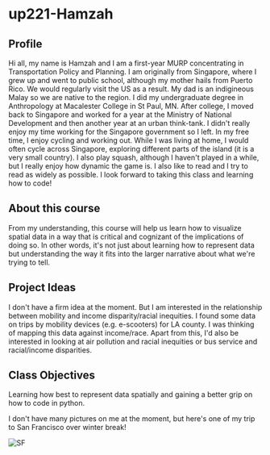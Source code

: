 # up221-Hamzah
## Profile
Hi all, my name is Hamzah and I am a first-year MURP concentrating in Transportation Policy and Planning. I am originally from Singapore, where I grew up and went to public school, although my mother hails from Puerto Rico. We would regularly visit the US as a result. My dad is an indigineous Malay so we are native to the region. I did my undergraduate degree in Anthropology at Macalester College in St Paul, MN. After college, I moved back to Singapore and worked for a year at the Ministry of National Development and then another year at an urban think-tank. I didn't really enjoy my time working for the Singapore government so I left. In my free time, I enjoy cycling and working out. While I was living at home, I would often cycle across Singapore, exploring different parts of the island (it is a very small country). I also play squash, although I haven't played in a while, but I really enjoy how dynamic the game is. I also like to read and I try to read as widely as possible. I look forward to taking this class and learning how to code! 
## About this course
From my understanding, this course will help us learn how to visualize spatial data in a way that is critical and cognizant of the implications of doing so. In other words, it's not just about learning how to represent data but understanding the way it fits into the larger narrative about what we're trying to tell. 
## Project Ideas
I don't have a firm idea at the moment. But I am interested in the relationship between mobility and income disparity/racial inequities. I found some data on trips by mobility devices (e.g. e-scooters) for LA county. I was thinking of mapping this data against income/race. Apart from this, I'd also be interested in looking at air pollution and racial inequities or bus service and racial/income disparities. 
## Class Objectives
Learning how best to represent data spatially and gaining a better grip on how to code in python.

I don't have many pictures on me at the moment, but here's one of my trip to San Francisco over winter break!

![SF](https://user-images.githubusercontent.com/122408110/212437354-88e7b50f-540f-4353-8f57-be3005954b8b.jpg)
